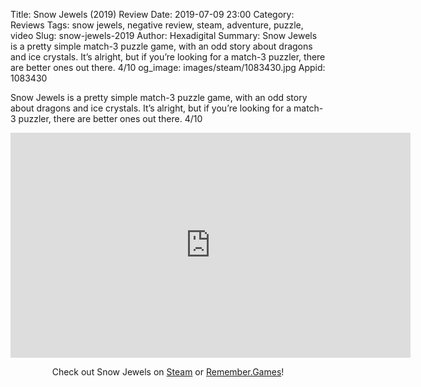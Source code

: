 Title: Snow Jewels (2019) Review
Date: 2019-07-09 23:00
Category: Reviews
Tags: snow jewels, negative review, steam, adventure, puzzle, video
Slug: snow-jewels-2019
Author: Hexadigital
Summary: Snow Jewels is a pretty simple match-3 puzzle game, with an odd story about dragons and ice crystals. It’s alright, but if you’re looking for a match-3 puzzler, there are better ones out there. 4/10
og_image: images/steam/1083430.jpg
Appid: 1083430

Snow Jewels is a pretty simple match-3 puzzle game, with an odd story about dragons and ice crystals. It’s alright, but if you’re looking for a match-3 puzzler, there are better ones out there. 4/10

<center><iframe src="https://www.youtube.com/embed/DIR7TfgcBEU?feature=oembed" allow="accelerometer; autoplay; encrypted-media; gyroscope; picture-in-picture" width="640" height="360" frameborder="0"></iframe>

Check out Snow Jewels on [Steam](https://store.steampowered.com/app/1083430/?curator_clanid=34633900) or [Remember.Games](https://remember.games/game/2656/)!</center>